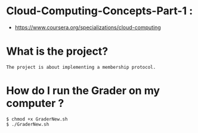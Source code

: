 # Cloud-Computing-Concepts-Part-1 : 
*	https://www.coursera.org/specializations/cloud-computing

# What is the project? 
	The project is about implementing a membership protocol.

# How do I run the Grader on my computer ?
	$ chmod +x GraderNew.sh
	$ ./GraderNew.sh

